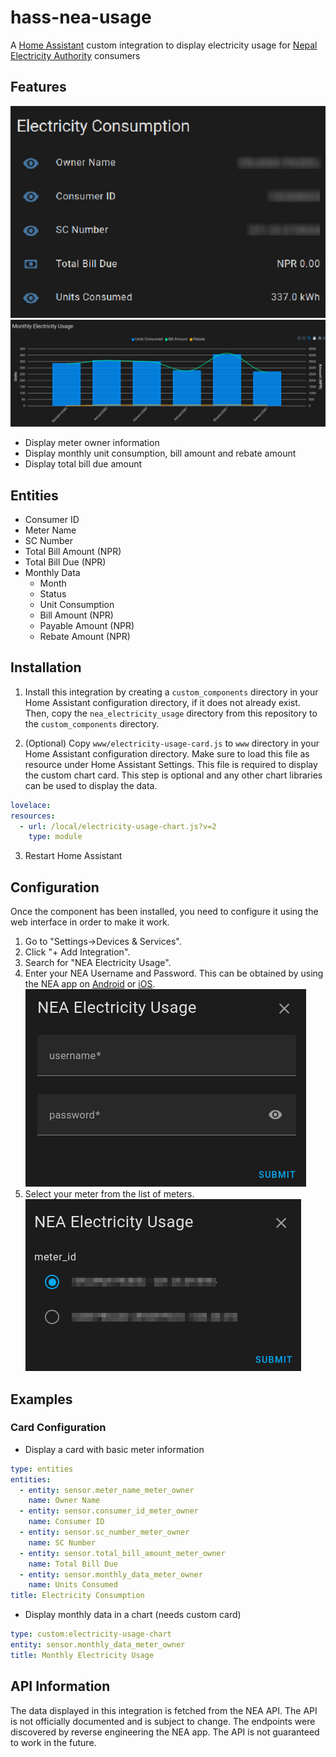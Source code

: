 # hass-nea-usage

A [Home Assistant](https://www.home-assistant.io/) custom integration to display electricity usage for [Nepal Electricity Authority](https://nea.org.np/) consumers

## Features

![Meter info](images/feature-info.png)
![Usage info](images/feature-usage.png)

- Display meter owner information
- Display monthly unit consumption, bill amount and rebate amount
- Display total bill due amount

## Entities

- Consumer ID
- Meter Name
- SC Number
- Total Bill Amount (NPR)
- Total Bill Due (NPR)
- Monthly Data
  - Month
  - Status
  - Unit Consumption
  - Bill Amount (NPR)
  - Payable Amount (NPR)
  - Rebate Amount (NPR)

## Installation

1. Install this integration by creating a `custom_components` directory in your Home Assistant configuration directory, if it does not already exist. Then, copy the `nea_electricity_usage` directory from this repository to the `custom_components` directory.

2. (Optional) Copy `www/electricity-usage-card.js` to `www` directory in your Home Assistant configuration directory. Make sure to load this file as resource under Home Assistant Settings. This file is required to display the custom chart card. This step is optional and any other chart libraries can be used to display the data.

```yaml
lovelace:
resources:
  - url: /local/electricity-usage-chart.js?v=2
    type: module
```

3. Restart Home Assistant

## Configuration

Once the component has been installed, you need to configure it using the web interface in order to make it work.

1. Go to "Settings->Devices & Services".
2. Click "+ Add Integration".
3. Search for "NEA Electricity Usage".
4. Enter your NEA Username and Password. This can be obtained by using the NEA app on [Android](https://play.google.com/store/apps/details?id=com.nepalelectricityauthority.nea&hl=en) or [iOS](https://apps.apple.com/np/app/nea-official/id1639332704).
   ![alt text](images/sign-in.png)
5. Select your meter from the list of meters.
   ![alt text](images/select-meter.png)

## Examples

### Card Configuration

- Display a card with basic meter information

```yaml
type: entities
entities:
  - entity: sensor.meter_name_meter_owner
    name: Owner Name
  - entity: sensor.consumer_id_meter_owner
    name: Consumer ID
  - entity: sensor.sc_number_meter_owner
    name: SC Number
  - entity: sensor.total_bill_amount_meter_owner
    name: Total Bill Due
  - entity: sensor.monthly_data_meter_owner
    name: Units Consumed
title: Electricity Consumption
```

- Display monthly data in a chart (needs custom card)

```yaml
type: custom:electricity-usage-chart
entity: sensor.monthly_data_meter_owner
title: Monthly Electricity Usage
```

## API Information

The data displayed in this integration is fetched from the NEA API. The API is not officially documented and is subject to change. The endpoints were discovered by reverse engineering the NEA app. The API is not guaranteed to work in the future.

